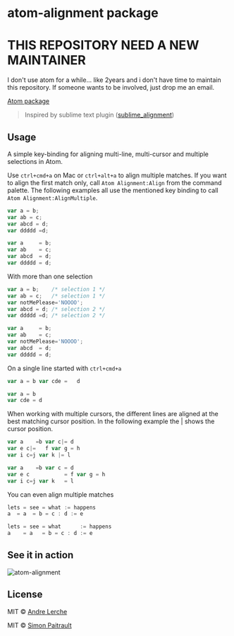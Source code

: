 # atom-alignment package

# THIS REPOSITORY NEED A NEW MAINTAINER

I don't use atom for a while... like 2years and i don't have time to maintain this repository.
If someone wants to be involved, just drop me an email.


[Atom package](https://atom.io/packages/atom-alignment)

> Inspired by sublime text plugin ([sublime_alignment](https://github.com/wbond/sublime_alignment))

## Usage

A simple key-binding for aligning multi-line, multi-cursor and multiple selections in Atom.

Use `ctrl+cmd+a` on Mac or `ctrl+alt+a` to align multiple matches. If you want to align the first match only, call `Atom Alignment:Align` from the command palette. The following examples all use the mentioned key binding to call `Atom Alignment:AlignMultiple`.

```javascript
var a = b;
var ab = c;
var abcd = d;
var ddddd =d;
```

```javascript
var a     = b;
var ab    = c;
var abcd  = d;
var ddddd = d;
```

With more than one selection

```javascript
var a = b;    /* selection 1 */
var ab = c;   /* selection 1 */
var notMePlease='NOOOO';
var abcd = d; /* selection 2 */
var ddddd =d; /* selection 2 */
```

```javascript
var a     = b;
var ab    = c;
var notMePlease='NOOOO';
var abcd  = d;
var ddddd = d;
```

On a single line started with `ctrl+cmd+a`

```javascript
var a = b var cde =   d
```

```javascript
var a = b
var cde = d
```

When working with multiple cursors, the different lines are aligned at the best matching cursor position. In the following example the | shows the cursor position.

```javascript
var a    =b var c|= d
var e c|=   f var g = h
var i c=j var k |= l
```

```javascript
var a    =b var c = d
var e c           = f var g = h
var i c=j var k   = l
```

You can even align multiple matches

```javascript
lets = see = what := happens
a  = a  = b = c : d := e
```

```javascript
lets = see = what      := happens
a    = a   = b = c : d := e
```

## See it in action

![atom-alignment](http://papermoon1978.github.io/atom-alignment.gif)

## License

MIT © [Andre Lerche](https://github.com/papermoon1978)

MIT © [Simon Paitrault](http://www.freyskeyd.fr)
